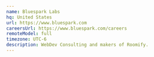 ```yaml
---
name: Bluespark Labs
hq: United States
url: https://www.bluespark.com
careersUrl: https://www.bluespark.com/careers
remoteModel: full
timezone: UTC-6
description: WebDev Consulting and makers of Roomify.
---
```

